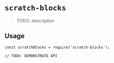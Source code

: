 # `scratch-blocks`

> TODO: description

## Usage

```
const scratchBlocks = require('scratch-blocks');

// TODO: DEMONSTRATE API
```

